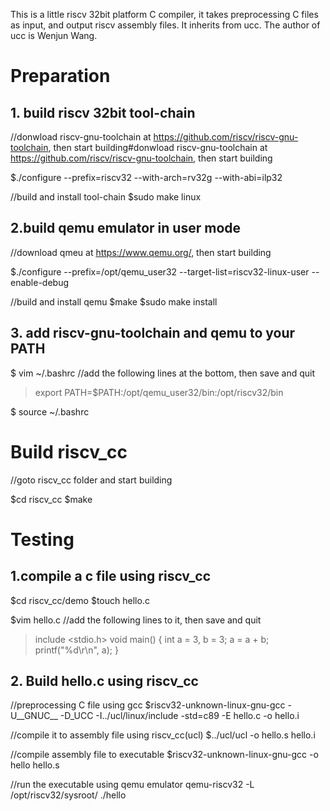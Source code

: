This is a little riscv 32bit platform C compiler, it takes preprocessing C files as input,
and output riscv assembly files. It inherits from ucc. The author of ucc is Wenjun Wang.

# Preparation
## 1. build riscv 32bit tool-chain
//donwload riscv-gnu-toolchain at https://github.com/riscv/riscv-gnu-toolchain, then start building#donwload riscv-gnu-toolchain at https://github.com/riscv/riscv-gnu-toolchain, then start building

$./configure --prefix=riscv32  --with-arch=rv32g --with-abi=ilp32

//build and install tool-chain
$sudo make linux

## 2.build qemu emulator in user mode
//download qmeu at https://www.qemu.org/, then start building

$./configure --prefix=/opt/qemu_user32 --target-list=riscv32-linux-user --enable-debug

//build and install qemu
$make
$sudo make install

## 3. add riscv-gnu-toolchain and qemu to your PATH
$ vim ~/.bashrc
//add the following lines at the bottom, then save and quit 
> export PATH=$PATH:/opt/qemu_user32/bin:/opt/riscv32/bin

$ source ~/.bashrc

# Build riscv_cc

//goto riscv_cc folder and start building 

$cd riscv_cc
$make

# Testing
## 1.compile a c file using riscv_cc
$cd riscv_cc/demo
$touch hello.c

$vim hello.c
//add the following lines to it, then save and quit

> include <stdio.h>
void main()
{
   int a = 3, b = 3;
   a = a + b;
   printf("%d\r\n", a);
}

## 2. Build hello.c using riscv_cc

//preprocessing C file using gcc
$riscv32-unknown-linux-gnu-gcc -U\_\_GNUC\_\_  -D_UCC -I../ucl/linux/include -std=c89 -E hello.c -o hello.i

//compile it to assembly file using riscv_cc(ucl) 
$../ucl/ucl -o hello.s hello.i

//compile assembly file to executable 
$riscv32-unknown-linux-gnu-gcc -o hello hello.s

//run the executable using qemu emulator
qemu-riscv32 -L /opt/riscv32/sysroot/ ./hello
